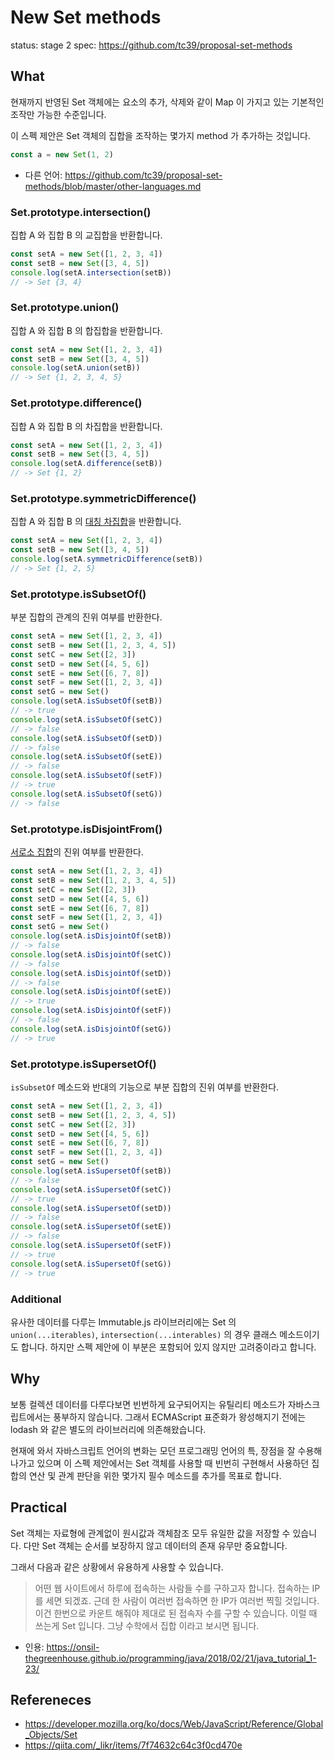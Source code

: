 # New Set methods

status: stage 2
spec: https://github.com/tc39/proposal-set-methods

## What

현재까지 반영된 Set 객체에는 요소의 추가, 삭제와 같이 Map 이 가지고 있는 기본적인 조작만 가능한 수준입니다.

이 스펙 제안은 Set 객체의 집합을 조작하는 몇가지 method 가 추가하는 것입니다.

```js
const a = new Set(1, 2)
```

* 다른 언어: https://github.com/tc39/proposal-set-methods/blob/master/other-languages.md

### Set.prototype.intersection()

집합 A 와 집합 B 의 교집합을 반환합니다.

```js
const setA = new Set([1, 2, 3, 4])
const setB = new Set([3, 4, 5])
console.log(setA.intersection(setB))
// -> Set {3, 4}
```

### Set.prototype.union()

집합 A 와 집합 B 의 합집합을 반환합니다.

```js
const setA = new Set([1, 2, 3, 4])
const setB = new Set([3, 4, 5])
console.log(setA.union(setB))
// -> Set {1, 2, 3, 4, 5}
```

### Set.prototype.difference()

집합 A 와 집합 B 의 차집합을 반환합니다.

```js
const setA = new Set([1, 2, 3, 4])
const setB = new Set([3, 4, 5])
console.log(setA.difference(setB))
// -> Set {1, 2}
```

### Set.prototype.symmetricDifference()

집합 A 와 집합 B 의 [대칭 차집합](https://ko.wikipedia.org/wiki/%EB%8C%80%EC%B9%AD%EC%B0%A8)을 반환합니다.

```js
const setA = new Set([1, 2, 3, 4])
const setB = new Set([3, 4, 5])
console.log(setA.symmetricDifference(setB))
// -> Set {1, 2, 5}
```

### Set.prototype.isSubsetOf()

부분 집합의 관계의 진위 여부를 반환한다.

```js
const setA = new Set([1, 2, 3, 4])
const setB = new Set([1, 2, 3, 4, 5])
const setC = new Set([2, 3])
const setD = new Set([4, 5, 6])
const setE = new Set([6, 7, 8])
const setF = new Set([1, 2, 3, 4])
const setG = new Set()
console.log(setA.isSubsetOf(setB))
// -> true
console.log(setA.isSubsetOf(setC))
// -> false
console.log(setA.isSubsetOf(setD))
// -> false
console.log(setA.isSubsetOf(setE))
// -> false
console.log(setA.isSubsetOf(setF))
// -> true
console.log(setA.isSubsetOf(setG))
// -> false
```

### Set.prototype.isDisjointFrom()

[서로소 집합](https://ko.wikipedia.org/wiki/%EC%84%9C%EB%A1%9C%EC%86%8C_%EC%A7%91%ED%95%A9)의 진위 여부를 반환한다.

```js
const setA = new Set([1, 2, 3, 4])
const setB = new Set([1, 2, 3, 4, 5])
const setC = new Set([2, 3])
const setD = new Set([4, 5, 6])
const setE = new Set([6, 7, 8])
const setF = new Set([1, 2, 3, 4])
const setG = new Set()
console.log(setA.isDisjointOf(setB))
// -> false
console.log(setA.isDisjointOf(setC))
// -> false
console.log(setA.isDisjointOf(setD))
// -> false
console.log(setA.isDisjointOf(setE))
// -> true
console.log(setA.isDisjointOf(setF))
// -> false
console.log(setA.isDisjointOf(setG))
// -> true
```

### Set.prototype.isSupersetOf()

`isSubsetOf` 메소드와 반대의 기능으로 부분 집합의 진위 여부를 반환한다.

```js
const setA = new Set([1, 2, 3, 4])
const setB = new Set([1, 2, 3, 4, 5])
const setC = new Set([2, 3])
const setD = new Set([4, 5, 6])
const setE = new Set([6, 7, 8])
const setF = new Set([1, 2, 3, 4])
const setG = new Set()
console.log(setA.isSupersetOf(setB))
// -> false
console.log(setA.isSupersetOf(setC))
// -> true
console.log(setA.isSupersetOf(setD))
// -> false
console.log(setA.isSupersetOf(setE))
// -> false
console.log(setA.isSupersetOf(setF))
// -> true
console.log(setA.isSupersetOf(setG))
// -> true
```

### Additional

유사한 데이터를 다루는 Immutable.js 라이브러리에는 Set 의 `union(...iterables)`, `intersection(...interables)` 의 경우
클래스 메소드이기도 합니다. 하지만 스펙 제안에 이 부분은 포함되어 있지 않지만 고려중이라고 합니다.

## Why

보통 컬렉션 데이터를 다루다보면 빈번하게 요구되어지는 유틸리티 메소드가 자바스크립트에서는 풍부하지 않습니다.
그래서 ECMAScript 표준화가 왕성해지기 전에는 lodash 와 같은 별도의 라이브러리에 의존해왔습니다.

현재에 와서 자바스크립트 언어의 변화는 모던 프로그래밍 언어의 특, 장점을 잘 수용해나가고 있으며 이 스펙 제안에서는
Set 객체를 사용할 때 빈번히 구현해서 사용하던 집합의 연산 및 관계 판단을 위한 몇가지 필수 메소드를 추가를 목표로 합니다.

## Practical

Set 객체는 자료형에 관계없이 원시값과 객체참조 모두 유일한 값을 저장할 수 있습니다.
다만 Set 객체는 순서를 보장하지 않고 데이터의 존재 유무만 중요합니다.

그래서 다음과 같은 상황에서 유용하게 사용할 수 있습니다.

> 어떤 웹 사이트에서 하루에 접속하는 사람들 수를 구하고자 합니다.
> 접속하는 IP를 세면 되겠죠.
> 근데 한 사람이 여러번 접속하면 한 IP가 여러번 찍힐 것입니다.
> 이건 한번으로 카운트 해줘야 제대로 된 접속자 수를 구할 수 있습니다.
> 이럴 때 쓰는게 Set 입니다.
> 그냥 수학에서 집합 이라고 보시면 됩니다.

* 인용: https://onsil-thegreenhouse.github.io/programming/java/2018/02/21/java_tutorial_1-23/

## Refereneces

* https://developer.mozilla.org/ko/docs/Web/JavaScript/Reference/Global_Objects/Set
* https://qiita.com/_likr/items/7f74632c64c3f0cd470e